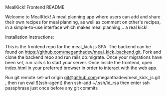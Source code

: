 MealKick! Frontend README

Welcome to MealKick! A meal planning app where users can add and share their own recipes for meal planning, as well as comment on other's recipes, in a simple-to-use interface which makes meal planning... a real kick!

Installation Instructions:

This is the frontend repo for the meal_kick js SPA. The backend can be found on https://github.com/meganthadev/meal_kick_backend.git. Fork and clone the backend repo and run rails db:migrate. Once your migrations have been set, run rails s to start your server. Once inside the frontend, open index.html in your preferred browser in order to interact with the web app.

Run git remote set-url origin git@github.com:meganthadev/meal_kick_js.git , then run eval $(ssh-agent) then ssh-add ~/.ssh/id_rsa then enter ssh passphrase just once before any git commits